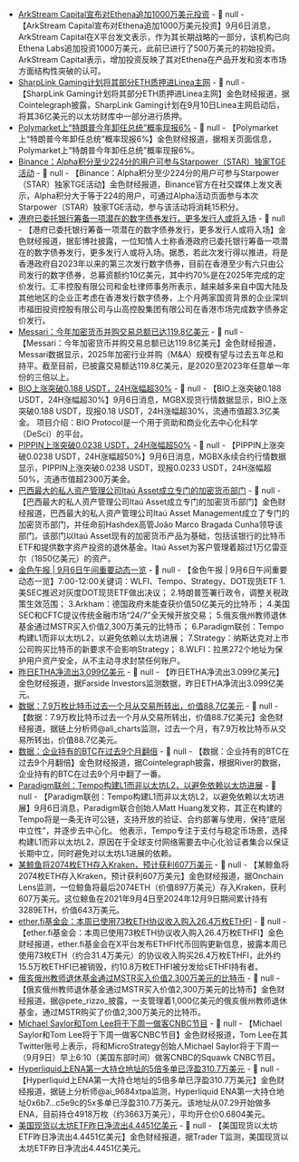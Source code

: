 - [ArkStream Capital宣布对Ethena追加1000万美元投资](https://x.com/ark_stream/status/1963960528998424679?s=46&t=MinqDUhnUSBug4luNW3jFg) - 📰 null - 【ArkStream Capital宣布对Ethena追加1000万美元投资】9月6日消息，ArkStream Capital在X平台发文表示，作为其长期战略的一部分，该机构已向Ethena Labs追加投资1000万美元，此前已进行了500万美元的初始投资。 
ArkStream Capital表示，增加投资反映了其对Ethena在产品开发和资本市场方面结构性突破的认可。
- [SharpLink Gaming计划将其部分ETH质押进Linea主网](https://x.com/Cointelegraph/status/1964207137271210024) - 📰 null - 【SharpLink Gaming计划将其部分ETH质押进Linea主网】金色财经报道，据Cointelegraph披露，SharpLink Gaming计划在9月10日Linea主网启动后，将其36亿美元的以太坊财库中一部分进行质押。
- [Polymarket上“特朗普今年卸任总统”概率现报6%](https://polymarket.com/event/trump-out-as-president-in-2025?tid=1756865754935) - 📰 null - 【Polymarket上“特朗普今年卸任总统”概率现报6%】金色财经报道，据相关页面信息，Polymarket上“特朗普今年卸任总统”概率现报6%。
- [Binance：Alpha积分至少224分的用户可参与Starpower（STAR）独家TGE活动](https://x.com/binancezh/status/1964197744870113587) - 📰 null - 【Binance：Alpha积分至少224分的用户可参与Starpower（STAR）独家TGE活动】金色财经报道，Binance官方在社交媒体上发文表示，Alpha积分大于等于224的用户，可通过Alpha活动页面参与本次Starpower（STAR）独家TGE活动，参与该活动将消耗15积分。
- [港府已委托银行筹备一项潜在的数字债券发行，更多发行人或将入场](https://www.bloomberg.com/news/articles/2025-09-05/hong-kong-s-digital-bond-market-gains-steam-with-fresh-offerings) - 📰 null - 【港府已委托银行筹备一项潜在的数字债券发行，更多发行人或将入场】金色财经报道，据彭博社披露，一位知情人士称香港政府已委托银行筹备一项潜在的数字债券发行，更多发行人或将入场。据悉，若此次发行得以推进，将是香港政府自2023年以来的第三次发行数字债券，目前在香港至少有六只由公司发行的数字债券，总募资额约10亿美元，其中约70%是在2025年完成的定价发行。汇丰控股有限公司和金杜律师事务所表示，越来越多来自中国大陆及其他地区的企业正考虑在香港发行数字债券，上个月两家国资背景的企业深圳市福田投资控股有限公司与山高控股集团有限公司在香港市场完成数字债券定价发行。
- [Messari：今年加密货币并购交易总额已达119.8亿美元]() - 📰 null - 【Messari：今年加密货币并购交易总额已达119.8亿美元】金色财经报道，Messari数据显示，2025年加密行业并购（M&A）规模有望与过去五年总和持平。截至目前，已披露交易额达119.8亿美元，是2020至2023年任意单一年份的三倍以上。
- [BIO上涨突破0.188 USDT，24H涨幅超30%](https://www.mgbx.com/futures/contract/u_based/pippin_usdt) - 📰 null - 【BIO上涨突破0.188 USDT，24H涨幅超30%】9月6日消息，MGBX现货行情数据显示，BIO上涨突破0.188 USDT，现报0.18 USDT，24H涨幅超30%，流通市值超3.3亿美金。 
项目介绍：BIO Protocol是一个用于资助和商业化去中心化科学（DeSci）的平台。
- [PIPPIN上涨突破0.0238 USDT，24H涨幅超50%](https://www.mgbx.com/spot/trade/BIO_USDT) - 📰 null - 【PIPPIN上涨突破0.0238 USDT，24H涨幅超50%】9月6日消息，MGBX永续合约行情数据显示，PIPPIN上涨突破0.0238 USDT，现报0.0233 USDT，24H涨幅超50%，流通市值超2300万美金。
- [巴西最大的私人资产管理公司Itaú Asset成立专门的加密货币部门](https://cointelegraph.com/news/brazil-asset-manager-itau-asset-dedicated-crypto-unit) - 📰 null - 【巴西最大的私人资产管理公司Itaú Asset成立专门的加密货币部门】金色财经报道，巴西最大的私人资产管理公司Itaú Asset Management成立了专门的加密货币部门，并任命前Hashdex高管João Marco Bragada Cunha领导该部门。该部门以Itaú Asset现有的加密货币产品为基础，包括该银行的比特币ETF和提供数字资产投资的退休基金。Itaú Asset为客户管理着超过1万亿雷亚尔（1850亿美元）的资产。
- [金色午报 | 9月6日午间重要动态一览]() - 📰 null - 【金色午报 | 9月6日午间重要动态一览】7:00-12:00关键词：WLFI、Tempo、Strategy、DOT现货ETF 
1.美SEC推迟对灰度DOT现货ETF做出决议； 
2.特朗普签署行政令，调整关税政策生效范围； 
3.Arkham：德国政府未能查获价值50亿美元的比特币； 
4.美国SEC和CFTC提议传统金融市场“24/7”全天候开放交易； 
5.俄亥俄州教师退休基金通过MSTR买入价值2,300万美元的比特币； 
6.Paradigm联创：Tempo构建L1而非以太坊L2，以避免依赖以太坊进展； 
7.Strategy：纳斯达克对上市公司购买比特币的新要求不会影响Strategy； 
8.WLFI：拉黑272个地址为保护用户资产安全，从不主动寻求封禁任何账户。
- [昨日ETHA净流出3.099亿美元](https://farside.co.uk/eth/) - 📰 null - 【昨日ETHA净流出3.099亿美元】金色财经报道，据Farside Investors监测数据，昨日ETHA净流出3.099亿美元。
- [数据：7.9万枚比特币过去一个月从交易所转出，价值88.7亿美元](https://x.com/ali_charts/status/1964161885223391489) - 📰 null - 【数据：7.9万枚比特币过去一个月从交易所转出，价值88.7亿美元】金色财经报道，据链上分析师@ali_charts监测，过去一个月，有7.9万枚比特币从交易所转出，价值88.7亿美元。
- [数据：企业持有的BTC在过去9个月翻倍]() - 📰 null - 【数据：企业持有的BTC在过去9个月翻倍】金色财经报道，据Cointelegraph披露，根据River的数据，企业持有的BTC在过去9个月中翻了一番。
- [Paradigm联创：Tempo构建L1而非以太坊L2，以避免依赖以太坊进展](https://x.com/matthuang/status/1964123449045242041) - 📰 null - 【Paradigm联创：Tempo构建L1而非以太坊L2，以避免依赖以太坊进展】9月6日消息，Paradigm联合创始人Matt Huang发文称，其正在构建的Tempo将是一条无许可公链，支持开放的验证、合约部署与使用，保持“底层中立性”，并逐步去中心化。 
他表示，Tempo专注于支付与稳定币场景，选择构建L1而非以太坊L2，原因在于全球支付网络需要去中心化验证者集合以保证长期中立，同时避免对以太坊L1进展的依赖。
- [某鲸鱼将2074枚ETH存入Kraken，预计获利607万美元](https://x.com/OnchainLens/status/1964156760438296658) - 📰 null - 【某鲸鱼将2074枚ETH存入Kraken，预计获利607万美元】金色财经报道，据Onchain Lens监测，一位鲸鱼将最后2074ETH（价值897万美元）存入Kraken，获利607万美元。这位鲸鱼在2021年9月4日至2024年12月9日期间累计持有3289ETH，价值643万美元。
- [ether.fi基金会：本周已使用73枚ETH协议收入购入26.4万枚ETHFI](https://x.com/ether_fi_Fdn/status/1964156297890157021) - 📰 null - 【ether.fi基金会：本周已使用73枚ETH协议收入购入26.4万枚ETHFI】金色财经报道，ether.fi基金会在X平台发布ETHFI代币回购更新信息，披露本周已使用73枚ETH（约合31.4万美元）的协议收入购买26.4万枚ETHFI，此外约15.5万枚ETHFI已被销毁，约10.8万枚ETHFI被分发给sETHFI持有者。
- [俄亥俄州教师退休基金通过MSTR买入价值2,300万美元的比特币](https://x.com/pete_rizzo_/status/1964018379980726279) - 📰 null - 【俄亥俄州教师退休基金通过MSTR买入价值2,300万美元的比特币】金色财经报道，据@pete_rizzo_披露，一支管理着1,000亿美元的俄亥俄州教师退休基金，通过MSTR购买了价值2,300万美元的比特币。
- [Michael Saylor和Tom Lee将于下周一做客CNBC节目](https://x.com/fundstrat/status/1964150728227770539) - 📰 null - 【Michael Saylor和Tom Lee将于下周一做客CNBC节目】金色财经报道，Tom Lee在其Twitter账号上表示，将和MicroStrategy创始人Michael Saylor将于下周一（9月9日）早上6:10（美国东部时间）做客CNBC的Squawk CNBC节目。
- [Hyperliquid上ENA第一大持仓地址的5倍多单已浮盈310.7万美元](https://x.com/ai_9684xtpa/status/1964149414102258066) - 📰 null - 【Hyperliquid上ENA第一大持仓地址的5倍多单已浮盈310.7万美元】金色财经报道，据链上分析师@ai_9684xtpa监测，Hyperliquid ENA第一大持仓地址0x6b7...c5e9c的5x多单已浮盈310.7万美元。该地址从07.29开始做多ENA，目前持仓4918万枚（约3663万美元），平均开仓价0.6804美元。
- [美国现货以太坊ETF昨日净流出4.4451亿美元](https://x.com/thepfund/status/1964147951221297556) - 📰 null - 【美国现货以太坊ETF昨日净流出4.4451亿美元】金色财经报道，据Trader T监测，美国现货以太坊ETF昨日净流出4.4451亿美元。
